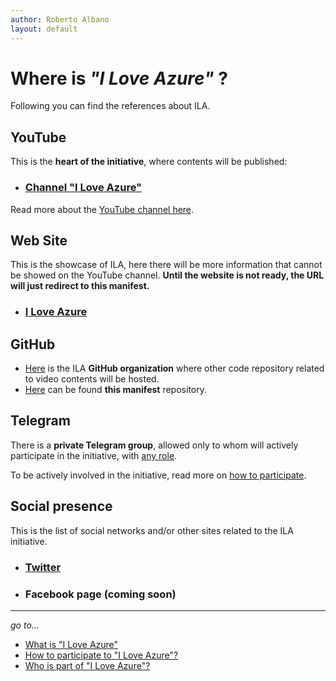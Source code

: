 ```yaml
---
author: Roberto Albano
layout: default
---
```

# Where is *"I Love Azure"* ?

Following you can find the references about ILA.

## YouTube

This is the **heart of the initiative**, where contents will be published:

- ### [Channel "I Love Azure"](https://www.youtube.com/channel/UCTlB5cXYRrAZDcCdLS3A_pg)

Read more about the [YouTube channel here](channel.html).

## Web Site

This is the showcase of ILA, here there will be more information that cannot be showed on the YouTube channel.
**Until the website is not ready, the URL will just redirect to this manifest.**

- ### [I Love Azure](https://iloveazure.org)

## GitHub

- [Here](https://github.com/ILoveAzure-org) is the ILA **GitHub organization** where other code repository related to video contents will be hosted.
- [Here](https://github.com/ILoveAzure-org/ILA-Manifest) can be found **this manifest** repository.

## Telegram

There is a **private Telegram group**, allowed only to whom will actively participate in the initiative, with [any role](../../common/roles/roles.html).

To be actively involved in the initiative, read more on [how to participate](../howtopart/howtopart.html).

## Social presence

This is the list of social networks and/or other sites related to the ILA initiative.

- ### [Twitter](https://twitter.com/_iloveazure)

- ### Facebook page (coming soon)

---
*go to...*

- [What is "I Love Azure"](../whatis\whatis.html)
- [How to participate to "I Love Azure"?](../howtopart/howtopart.html)
- [Who is part of "I Love Azure"?](../whoisin/whoisin.html)
